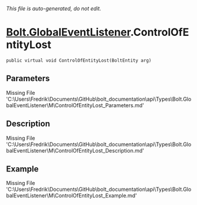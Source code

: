 *This file is auto-generated, do not edit.*

# [Bolt.GlobalEventListener](Types/Bolt.GlobalEventListener.md).ControlOfEntityLost
`public virtual void ControlOfEntityLost(BoltEntity arg)`
## Parameters
Missing File 'C:\Users\Fredrik\Documents\GitHub\bolt_documentation\api\Types\Bolt.GlobalEventListener\M\ControlOfEntityLost_Parameters.md'
## Description
Missing File 'C:\Users\Fredrik\Documents\GitHub\bolt_documentation\api\Types\Bolt.GlobalEventListener\M\ControlOfEntityLost_Description.md'
## Example
Missing File 'C:\Users\Fredrik\Documents\GitHub\bolt_documentation\api\Types\Bolt.GlobalEventListener\M\ControlOfEntityLost_Example.md'
